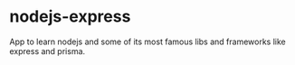 # nodejs-express

App to learn nodejs and some of its most famous libs and frameworks like express and prisma.
